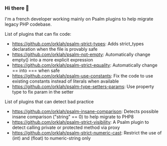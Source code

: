 ### Hi there 👋

I'm a french developer working mainly on Psalm plugins to help migrate legacy PHP codebase.

List of plugins that can fix code:
- https://github.com/orklah/psalm-strict-types: Adds strict_types declaration when the file is provably safe 
- https://github.com/orklah/psalm-not-empty: Automatically change empty() into a more explicit expression 
- https://github.com/orklah/psalm-strict-equality: Automatically change == into === when safe 
- https://github.com/orklah/psalm-use-constants: Fix the code to use existing constants instead of literals when available
- https://github.com/orklah/psalm-type-setters-params: Use property type to fix param in the setter

List of plugins that can detect bad practice
- https://github.com/orklah/psalm-insane-comparison: Detects possible insane comparison ("string" == 0) to help migrate to PHP8 
- https://github.com/orklah/psalm-strict-visibility: A Psalm plugin to detect calling private or protected method via proxy 
- https://github.com/orklah/psalm-strict-numeric-cast: Restrict the use of (int) and (float) to numeric-string only 

